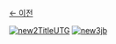 [← 이전](https://xkfdhr.github.io/page)

[![new2TitleUTG](https://user-images.githubusercontent.com/63099769/78664820-be283d80-790f-11ea-9bd2-3945325b2a1a.png)](https://www.clien.net/service/board/cm_iphonien/14678964)
[![new3jb](https://user-images.githubusercontent.com/63099769/78665380-b2894680-7910-11ea-9399-46e2b4a69d87.png)](https://www.clien.net/service/board/cm_iphonien/14706175)
